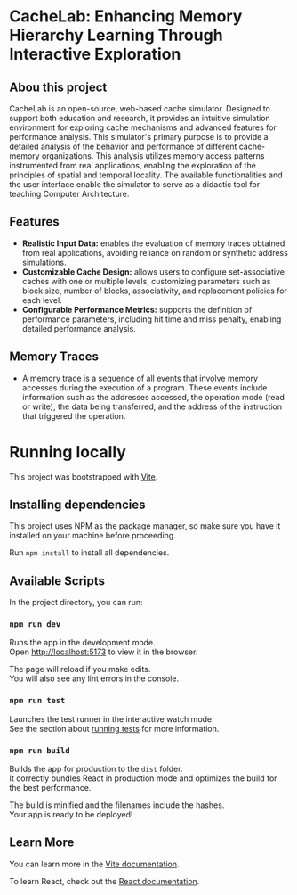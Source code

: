 # CacheLab: Enhancing Memory Hierarchy Learning Through Interactive Exploration

## Abou this project 
CacheLab is an open-source, web-based cache simulator. Designed to support both education and research, it provides an intuitive simulation environment for exploring cache mechanisms and advanced features for performance analysis. This simulator's primary purpose is to provide a detailed analysis of the behavior and performance of different cache-memory organizations. This analysis utilizes memory access patterns instrumented from real applications, enabling the exploration of the principles of spatial and temporal locality. The available functionalities and the user interface enable the simulator to serve as a didactic tool for teaching Computer Architecture. 

## Features
- **Realistic Input Data:** enables the evaluation of memory traces obtained from real applications, avoiding reliance on random or synthetic address simulations.
- **Customizable Cache Design:** allows users to configure set-associative caches with one or multiple levels, customizing parameters such as block size, number of blocks, associativity, and replacement policies for each level.
- **Configurable Performance Metrics:** supports the definition of performance parameters, including hit time and miss penalty, enabling detailed performance analysis.
## Memory Traces
- A memory trace is a sequence of all events that involve memory accesses during the execution of a program. These events include information such as the addresses accessed, the operation mode (read or write), the data being transferred, and the address of the instruction that triggered the operation.

# Running locally

This project was bootstrapped with [Vite](https://vite.dev/guide/).

## Installing dependencies

This project uses NPM as the package manager, so make sure you have it installed on your machine before proceeding.

Run `npm install` to install all dependencies.

## Available Scripts

In the project directory, you can run:

### `npm run dev`

Runs the app in the development mode.\
Open [http://localhost:5173](http://localhost:5173) to view it in the browser.

The page will reload if you make edits.\
You will also see any lint errors in the console.

### `npm run test`

Launches the test runner in the interactive watch mode.\
See the section about [running tests](https://vitest.dev/guide/) for more information.

### `npm run build`

Builds the app for production to the `dist` folder.\
It correctly bundles React in production mode and optimizes the build for the best performance.

The build is minified and the filenames include the hashes.\
Your app is ready to be deployed!

## Learn More

You can learn more in the [Vite documentation](https://vite.dev/guide/).

To learn React, check out the [React documentation](https://reactjs.org/).
